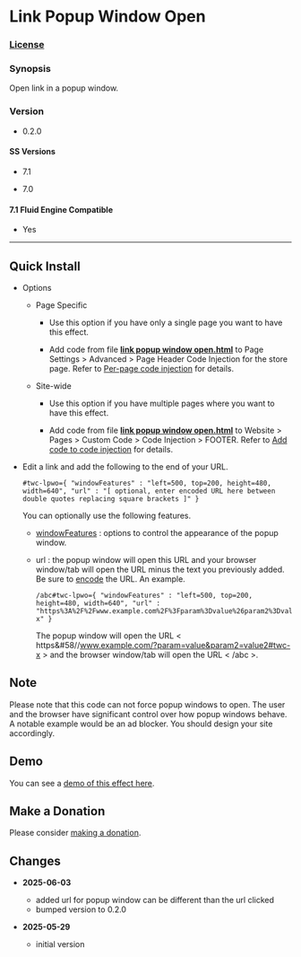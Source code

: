 # Link Popup Window Open

### [License][1]

### Synopsis

Open link in a popup window.

### Version

  * 0.2.0

#### SS Versions

  * 7.1
  
  * 7.0

#### 7.1 Fluid Engine Compatible

  * Yes

---

## Quick Install

* Options

  * Page Specific
  
    * Use this option if you have only a single page you want to have this
      effect.
      
    * Add code from file **[link popup window open.html][2]** to
      Page Settings > Advanced > Page Header Code Injection for the store page.
      Refer to [Per-page code injection][3] for details.
      
  * Site-wide
  
    * Use this option if you have multiple pages where you want to have this
      effect.
      
    * Add code from file **[link popup window open.html][2]** to Website >
      Pages > Custom Code > Code Injection > FOOTER. Refer to [Add code to
      code injection][4] for details.

* Edit a link and add the following to the end of your URL.

  ```url
  #twc-lpwo={ "windowFeatures" : "left=500, top=200, height=480, width=640", "url" : "[ optional, enter encoded URL here between double quotes replacing square brackets ]" }
  ```
  
  You can optionally use the following features.
  
    * [windowFeatures][5] : options to control the appearance of the popup
      window.
    
    * url : the popup window will open this URL and your browser window/tab will
      open the URL minus the text you previously added. Be sure to [encode][6]
      the URL. An example.
      
      ```url
      /abc#twc-lpwo={ "windowFeatures" : "left=500, top=200, height=480, width=640", "url" : "https%3A%2F%2Fwww.example.com%2F%3Fparam%3Dvalue%26param2%3Dvalue2%23twc-x" }
      ```
      
      The popup window will open the URL
      < https&#58//www.example.com/?param=value&param2=value2#twc-x >
      and the browser window/tab will open the URL < /abc >.

## Note

Please note that this code can not force popup windows to open. The user and the
browser have significant control over how popup windows behave. A notable
example would be an ad blocker. You should design your site accordingly.

## Demo

You can see a [demo of this effect here][7].

## Make a Donation

Please consider [making a donation][8].

## Changes

* **2025-06-03**

  * added url for popup window can be different than the url clicked
  * bumped version to 0.2.0
  
* **2025-05-29**

  * initial version

[1]: https://github.com/tomsWebConsulting/twcsl/blob/main/LICENSE.txt#L1
[2]: link%20popup%20window%20open.html#L1
[3]: https://support.squarespace.com/hc/en-us/articles/205815908-Using-code-injection#toc-per-page-code-injection
[4]: https://support.squarespace.com/hc/en-us/articles/205815908-Using-code-injection#toc-add-code-to-code-injection
[5]: https://developer.mozilla.org/en-US/docs/Web/API/Window/open#windowfeatures
[6]: https://www.urlencoder.org/
[7]: https://toms-web-consulting-demos.squarespace.com/link-popup-window-open?password=twcdemos
[8]: https://github.com/tomsWebConsulting/twcsl#make-a-donation

